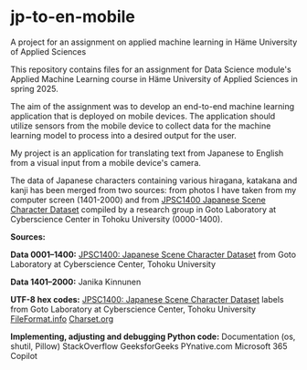 # jp-to-en-mobile
A project for an assignment on applied machine learning in Häme University of Applied Sciences

This repository contains files for an assignment for Data Science module's Applied Machine Learning course in Häme University of Applied Sciences in spring 2025.

The aim of the assignment was to develop an end-to-end machine learning application that is deployed on mobile devices. The application should utilize sensors from the mobile device to collect data for the machine learning model to process into a desired output for the user.

My project is an application for translating text from Japanese to English from a visual input from a mobile device's camera.

The data of Japanese characters containing various hiragana, katakana and kanji has been merged from two sources: from photos I have taken from my computer screen (1401-2000) and from [JPSC1400 Japanese Scene Character Dataset](https://www.imglab.org/db/) compiled by a research group in Goto Laboratory at Cyberscience Center in Tohoku University (0000-1400).

**Sources:**

**Data 0001–1400:**
[JPSC1400: Japanese Scene Character Dataset](https://www.imglab.org/db/) from Goto Laboratory at Cyberscience Center, Tohoku University

**Data 1401–2000:**
Janika Kinnunen

**UTF-8 hex codes:**
[JPSC1400: Japanese Scene Character Dataset](https://www.imglab.org/db/) labels from Goto Laboratory at Cyberscience Center, Tohoku University
[FileFormat.info](https://www.fileformat.info/)
[Charset.org](https://www.charset.org/)

**Implementing, adjusting and debugging Python code:**
Documentation (os, shutil, Pillow)
StackOverflow
GeeksforGeeks
PYnative.com
Microsoft 365 Copilot
